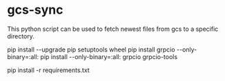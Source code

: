 # gcs-sync
This python script can be used to fetch newest files from gcs to a specific directory. 


pip install --upgrade pip setuptools wheel
pip install grpcio --only-binary=:all:
pip install --only-binary=:all: grpcio grpcio-tools

pip install -r requirements.txt



